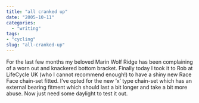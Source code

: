```yaml
---
title: "all cranked up"
date: "2005-10-11"
categories: 
  - "writing"
tags:
- "cycling"
slug: "all-cranked-up"
---
```


For the last few months my beloved Marin Wolf Ridge has been complaining of a worn out and knackered bottom bracket. Finally today I took it to Rob at LifeCycle UK (who I cannot recommend enough!) to have a shiny new Race Face chain-set fitted. I’ve opted for the new ‘x’ type chain-set which has an external bearing fitment which should last a bit longer and take a bit more abuse. Now just need some daylight to test it out.
